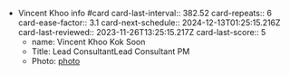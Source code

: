 - Vincent Khoo info #card
  card-last-interval:: 382.52
  card-repeats:: 6
  card-ease-factor:: 3.1
  card-next-schedule:: 2024-12-13T01:25:15.216Z
  card-last-reviewed:: 2023-11-26T13:25:15.217Z
  card-last-score:: 5
	- name: Vincent Khoo Kok Soon
	- Title: Lead ConsultantLead Consultant PM
	- Photo:  [photo](https://media.licdn.com/dms/image/C4E03AQEeKFZP6iprrg/profile-displayphoto-shrink_800_800/0/1517757786823?e=1692230400&v=beta&t=hWqyXo_tgtB0DeDNOTNZ9SP0V5SC9nB8gFbnpUywPjA)